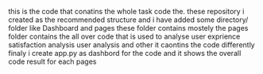 this is the code that conatins the whole task code the. these repository i created as the recommended structure and i have added some directory/ folder like Dashboard and pages these folder contains mostely the pages folder contains the all over code that is used to analyse user exprience satisfaction analysis user analysis and other it caontins the code differently finaly i create app.py as dashbord for the code and it shows the overall code result for each pages
